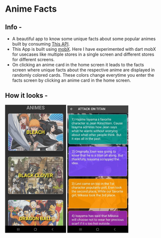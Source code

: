 # Anime Facts

## Info -

- A beautiful app to know some unique facts about some popular animes built by consuming [This API](https://chandan-02.github.io/anime-facts-rest-api/).
- This App is built using [mobX](https://pub.dev/packages/mobx). Here I have experimented with dart mobX for usecases like multiple stores in a single screen and different stores for different screens.
- On clicking an anime card in the home screen it leads to the facts screen where unique facts about the respective anime are displayed in randomly colored cards. These colors change everytime you enter the facts screen by clicking an anime card in the home screen.

## How it looks -

<p float="left">
  <img src="app_img_1.jpeg" width="200" />
  <img src="app_img_2.jpeg" width="200" /> 
</p>
